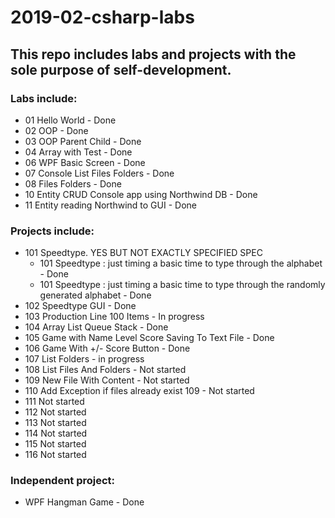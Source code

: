 # 2019-02-csharp-labs

## This repo includes labs and projects with the sole purpose of self-development.

### Labs include:

* 01 Hello World - Done
* 02 OOP - Done
* 03 OOP Parent Child - Done
* 04 Array with Test - Done
* 06 WPF Basic Screen - Done
* 07 Console List Files Folders - Done
* 08 Files Folders - Done
* 10 Entity CRUD Console app using Northwind DB - Done
* 11 Entity reading Northwind to GUI - Done

### Projects include:
* 101 Speedtype. YES BUT NOT EXACTLY SPECIFIED SPEC
    - 101 Speedtype : just timing a basic time to type through the alphabet - Done
    - 101 Speedtype : just timing a basic time to type through the randomly generated alphabet - Done
* 102 Speedtype GUI - Done
* 103 Production Line 100 Items - In progress
* 104 Array List Queue Stack  - Done
* 105 Game with Name Level Score Saving To Text File - Done
* 106 Game With +/- Score Button - Done
* 107 List Folders - in progress
* 108 List Files And Folders - Not started
* 109 New File With Content - Not started
* 110 Add Exception if files already exist 109 - Not started
* 111 Not started
* 112 Not started
* 113 Not started
* 114 Not started
* 115 Not started
* 116 Not started

### Independent project:
* WPF Hangman Game - Done